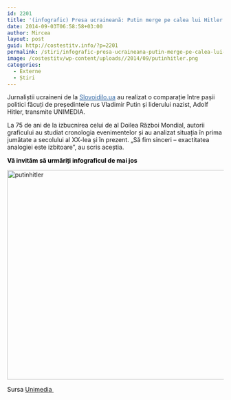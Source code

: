 ```yaml
---
id: 2201
title: '(infografic) Presa ucraineană: Putin merge pe calea lui Hitler'
date: 2014-09-03T06:58:58+03:00
author: Mircea
layout: post
guid: http://costestitv.info/?p=2201
permalink: /stiri/infografic-presa-ucraineana-putin-merge-pe-calea-lui-hitler/
image: /costestitv/wp-content/uploads//2014/09/putinhitler.png
categories:
  - Externe
  - Știri
---
```

Jurnaliștii ucraineni de la <a style="color: #2e65a3;" href="http://www.slovoidilo.ua/" target="_blank">Slovoidilo.ua</a> au realizat o comparație între pașii politici făcuți de președintele rus Vladimir Putin și liderului nazist, Adolf Hitler, transmite UNIMEDIA.<!--more-->

La 75 de ani de la izbucnirea celui de al Doilea Război Mondial, autorii graficului au studiat cronologia evenimentelor și au analizat situația în prima jumătate a secolului al XX-lea și în prezent. „Să fim sinceri &#8211; exactitatea analogiei este izbitoare”, au scris aceștia.

<p style="color: #000000;">
  <strong>Vă invităm să urmăriți infograficul de mai jos </strong>
</p>

<p style="color: #000000;">
  <a href="/costestitv/wp-content/uploads//2014/09/putinhitler.png"><img class="alignnone  wp-image-2202" src="/costestitv/wp-content/uploads//2014/09/putinhitler-300x234.png" alt="putinhitler" width="623" height="486" srcset="http://costestitv.ddev.local/costestitv/wp-content/uploads//2014/09/putinhitler-300x234.png 300w, http://costestitv.ddev.local/costestitv/wp-content/uploads//2014/09/putinhitler.png 1024w" sizes="(max-width: 623px) 100vw, 623px" /></a>
</p>

<p style="color: #000000;">
  Sursa <a href="http://unimedia.info" target="_blank">Unimedia </a>
</p>

<p style="color: #000000;">